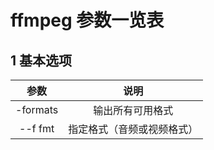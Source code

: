 # ffmpeg 参数一览表

## 1 基本选项

| 参数 | 说明 |
| :--: | :--: |
| -formats | 输出所有可用格式 |
| --f fmt | 指定格式（音频或视频格式） |